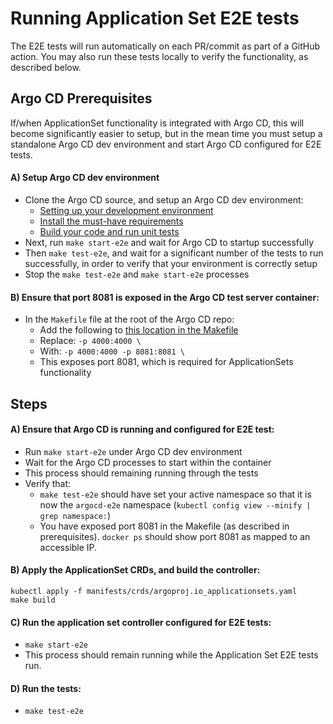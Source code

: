 # Running Application Set E2E tests

The E2E tests will run automatically on each PR/commit as part of a GitHub action. You may also run these tests locally to verify the functionality, as described below.

## Argo CD Prerequisites

If/when ApplicationSet functionality is integrated with Argo CD, this will become significantly easier to setup, but in the mean time you must setup a standalone Argo CD dev environment and start Argo CD configured for E2E tests.

#### A) Setup Argo CD dev environment

- Clone the Argo CD source, and setup an Argo CD dev environment:
    - [Setting up your development environment](https://argo-cd.readthedocs.io/en/stable/developer-guide/toolchain-guide/#setting-up-your-development-environment)
    - [Install the must-have requirements](https://argo-cd.readthedocs.io/en/stable/developer-guide/toolchain-guide/#install-the-must-have-requirements)
    - [Build your code and run unit tests](https://argo-cd.readthedocs.io/en/stable/developer-guide/toolchain-guide/#build-your-code-and-run-unit-tests)
- Next, run `make start-e2e` and wait for Argo CD to startup successfully
- Then `make test-e2e`, and wait for a significant number of the tests to run successfully, in order to verify that your environment is correctly setup
- Stop the `make test-e2e` and `make start-e2e` processes

#### B) Ensure that port 8081 is exposed in the Argo CD test server container:
- In the `Makefile` file at the root of the Argo CD repo:
    - Add the following to [this location in the Makefile](https://github.com/argoproj/argo-cd/blob/27912a08f151fab038ddb804a618ca8cde01d68e/Makefile#L75)
    - Replace: `-p 4000:4000 \`
    - With: `-p 4000:4000 -p 8081:8081 \`
    - This exposes port 8081, which is required for ApplicationSets functionality



## Steps

#### A) Ensure that Argo CD is running and configured for E2E test:
- Run `make start-e2e` under Argo CD dev environment
- Wait for the Argo CD processes to start within the container
- This process should remaining running through the tests
- Verify that:
    - `make test-e2e` should have set your active namespace so that it is now the `argocd-e2e` namespace (`kubectl config view --minify | grep namespace:`)
    - You have exposed port 8081 in the Makefile (as described in prerequisites). `docker ps` should show port 8081 as mapped to an accessible IP.


#### B) Apply the ApplicationSet CRDs, and build the controller:
```
kubectl apply -f manifests/crds/argoproj.io_applicationsets.yaml
make build
```

#### C) Run the application set controller configured for E2E tests:
- `make start-e2e`
- This process should remain running while the Application Set E2E tests run.

#### D) Run the tests:
- `make test-e2e`
